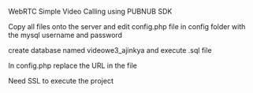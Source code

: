 WebRTC Simple Video Calling using PUBNUB SDK

Copy all files onto the server and edit config.php file in config folder with the mysql username and password

create database named videowe3_ajinkya and execute .sql file

In config.php replace the URL in the file 

Need SSL to execute the project
